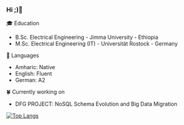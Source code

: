 ### Hi ;)👋

:mortar_board: Education

- B.Sc. Electrical Engineering - Jimma University - Ethiopia
- M.Sc. Electrical Engineering (IT) - Universität Rostock - Germany


💬 Languages

  - Amharic: Native<br>
  - English: Fluent<br>
  - German: A2
  
  :four_leaf_clover: Currently working on 
  - DFG PROJECT: NoSQL Schema Evolution and Big Data Migration


[![Top Langs](https://github-readme-stats.vercel.app/api/top-langs/?BeTKH=anuraghazra&layout=compact)](https://github.com/anuraghazra/github-readme-stats)
